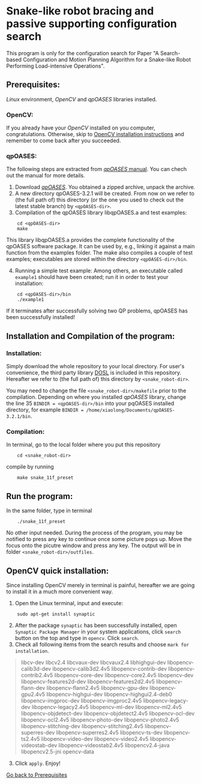# Snake-like robot bracing and passive supporting configuration search #
This program is only for the configuration search for Paper "A Search-based Configuration and Motion Planning Algorithm for a Snake-like Robot Performing Load-intensive Operations".

## Prerequisites: ##
_Linux_ environment, _OpenCV_ and _qpOASES_ libraries installed.
### OpenCV:
If you already have your _OpenCV_ installed on you computer, congratulations. Otherwise, skip to [OpenCV installation instructions](#opencv-quick-installation) and remember to come back after you succeeded.

### qpOASES:
The following steps are extracted from [_qpOASES_ manual](https://www.coin-or.org/qpOASES/doc/3.2/manual.pdf). You can chech out the manual for more details.
1. Download [_qpOASES_](https://github.com/coin-or/qpOASES). You obtained a zipped archive, unpack the archive.
2. A new directory qpOASES-3.2.1 will be created. From now on we refer to (the full path of) this directory (or the one you used to check out the latest stable branch) by `<qpOASES-dir>`. 
3. Compilation of the qpOASES library libqpOASES.a and test examples:
```
    cd <qpOASES-dir>
    make
```
This library libqpOASES.a provides the complete functionality of the qpOASES software package. It can be used by, e.g., linking it against a main function from the examples folder. The make also compiles a couple of test examples; executables are stored within the directory `<qpOASES-dir>/bin`.

4. Running a simple test example:
Among others, an executable called `example1` should have been created; run it in order to test your installation:
```
    cd <qpOASES-dir>/bin
    ./example1
```
If it terminates after successfully solving two QP problems, qpOASES has been successfully installed!

## Installation and Compilation of the program: ##
### Installation: ###
Simply download the whole repository to your local directory. For user's convenience, the third party library [DOSL](https://github.com/subh83/DOSL) is included in this repository. Hereafter we refer to (the full path of) this directory by `<snake_robot-dir>`.

You may need to change the file `<snake_robot-dir>/makefile` prior to the compilation. Depending on where you installed _qpOASES_ library, change the line 35 `BINDIR = <qpOASES-dir>/bin` into your pqOASES installed directory, for example `BINDIR = /home/xiaolong/Documents/qpOASES-3.2.1/bin`.

### Compilation: ###
In terminal, go to the local folder where you put this repository 
```
    cd <snake_robot-dir>
```
compile by running
```
    make snake_11f_preset
```

## Run the program: ##
In the same folder, type in terminal
```
    ./snake_11f_preset
```
No other input needed. During the process of the program, you may be notified to press any key to continue once some picture pops up. Move the focus onto the picutre window and press any key. The output will be in folder `<snake_robot-dir>/outfiles`.

## OpenCV quick installation: ##
Since installing OpenCV merely in terminal is painful, hereafter we are going to install it in a much more convenient way.
1. Open the Linux terminal, input and execute:
```
    sudo apt-get install synaptic
```
2. After the package `synaptic` has been successfully installed, open `Synaptic Package Manager` in your system applications, click `search` button on the top and type in `opencv`. Click `search`.
3. Check all following items from the search results and choose `mark for installation`.

> libcv-dev
libcv2.4
libcvaux-dev
libcvaux2.4
libhighgui-dev
libopencv-calib3d-dev
ibopencv-calib3d2.4v5
libopencv-contrib-dev
libopencv-contrib2.4v5
libopencv-core-dev
libopencv-core2.4v5
libopencv-dev
libopencv-features2d-dev
libopencv-features2d2.4v5
libopencv-flann-dev
libopencv-flann2.4v5
libopencv-gpu-dev
libopencv-gpu2.4v5
libopencv-highgui-dev
libopencv-highgui2.4-deb0
libopencv-imgproc-dev
libopencv-imgproc2.4v5
libopencv-legacy-dev
libopencv-legacy2.4v5
libopencv-ml-dev
libopencv-ml2.4v5
libopencv-objdetect-dev
libopencv-objdetect2.4v5
libopencv-ocl-dev
libopencv-ocl2.4v5
libopencv-photo-dev
libopencv-photo2.4v5
libopencv-stitching-dev
libopencv-stitching2.4v5
libopencv-superres-dev
libopencv-superres2.4v5
libopencv-ts-dev
libopencv-ts2.4v5
libopencv-video-dev
libopencv-video2.4v5
libopencv-videostab-dev
libopencv-videostab2.4v5
libopencv2.4-java
libopencv2.5-jni
opencv-data
3. Click `apply`. Enjoy!

[Go back to Prerequisites](#opencv)
